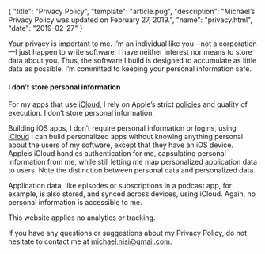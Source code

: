 {
  "title": "Privacy Policy",
  "template": "article.pug",
  "description": "Michael’s Privacy Policy was updated on February 27, 2019.",
  "name": "privacy.html",
  "date": "2019-02-27"
}

Your privacy is important to me. I’m an individual like you—not a corporation—I just happen to write software. I have neither interest nor means to store data about you. Thus, the software I build is designed to accumulate as little data as possible. I’m committed to keeping your personal information safe.

#### I don’t store personal information

For my apps that use [iCloud](https://www.apple.com/lae/icloud/), I rely on Apple’s strict [policies](https://www.apple.com/legal/privacy/) and quality of execution. I don’t store personal information.

Building iOS apps, I don’t require personal information or logins, using [iCloud](https://support.apple.com/en-us/HT202303) I can build personalized apps without knowing anything personal about the users of my software, except that they have an iOS device. Apple’s iCloud handles authentication for me, capsulating personal information from me, while still letting me map personalized application data to users. Note the distinction between personal data and personalized data.

Application data, like episodes or subscriptions in a podcast app, for example, is also stored, and synced across devices, using iCloud. Again, no personal information is accessible to me.

This website applies no analytics or tracking.

If you have any questions or suggestions about my Privacy Policy, do not hesitate to contact me at <michael.nisi@gmail.com>.
